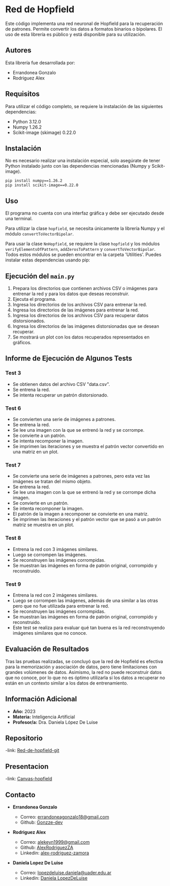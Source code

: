 # Red de Hopfield

Este código implementa una red neuronal de Hopfield para la recuperación de patrones. Permite convertir los datos a formatos binarios o bipolares. El uso de esta librería es público y está disponible para su utilización.

## Autores

Esta librería fue desarrollada por:

- Errandonea Gonzalo
- Rodriguez Alex

## Requisitos

Para utilizar el código completo, se requiere la instalación de las siguientes dependencias:

- Python 3.12.0
- Numpy 1.26.2
- Scikit-image (skimage) 0.22.0

## Instalación

No es necesario realizar una instalación especial, solo asegúrate de tener Python instalado junto con las dependencias mencionadas (Numpy y Scikit-image).

```
pip install numpy==1.26.2
pip install scikit-image==0.22.0
```

## Uso

El programa no cuenta con una interfaz gráfica y debe ser ejecutado desde una terminal.

Para utilizar la clase `hopfield`, se necesita únicamente la librería Numpy y el módulo `convertToVectorBipolar`.

Para usar la clase `NnHopfield`, se requiere la clase `hopfield` y los módulos `verifyElementsOfPattern`, `addZerosToPattern` y `convertToVectorBipolar`. Todos estos módulos se pueden encontrar en la carpeta 'Utilities'.
Puedes instalar estas dependencias usando pip:

## Ejecución del `main.py`

1. Prepara los directorios que contienen archivos CSV o imágenes para entrenar la red y para los datos que deseas reconstruir.
2. Ejecuta el programa.
3. Ingresa los directorios de los archivos CSV para entrenar la red.
4. Ingresa los directorios de las imágenes para entrenar la red.
5. Ingresa los directorios de los archivos CSV para recuperar datos distorsionados.
6. Ingresa los directorios de las imágenes distorsionadas que se desean recuperar.
7. Se mostrará un plot con los datos recuperados representados en gráficos.

## Informe de Ejecución de Algunos Tests

### Test 3

- Se obtienen datos del archivo CSV "data.csv".
- Se entrena la red.
- Se intenta recuperar un patrón distorsionado.

### Test 6

- Se convierten una serie de imágenes a patrones.
- Se entrena la red.
- Se lee una imagen con la que se entrenó la red y se corrompe.
- Se convierte a un patrón.
- Se intenta recomponer la imagen.
- Se imprimen las iteraciones y se muestra el patrón vector convertido en una matriz en un plot.

### Test 7

- Se convierte una serie de imágenes a patrones, pero esta vez las imágenes se tratan del mismo objeto.
- Se entrena la red.
- Se lee una imagen con la que se entrenó la red y se corrompe dicha imagen.
- Se convierte en un patrón.
- Se intenta recomponer la imagen.
- El patrón de la imagen a recomponer se convierte en una matriz.
- Se imprimen las iteraciones y el patrón vector que se pasó a un patrón matriz se muestra en un plot.

### Test 8

- Entrena la red con 3 imágenes similares.
- Luego se corrompen las imágenes.
- Se reconstruyen las imágenes corrompidas.
- Se muestran las imágenes en forma de patrón original, corrompido y reconstruido.

### Test 9

- Entrena la red con 2 imágenes similares.
- Luego se corrompen las imágenes, además de una similar a las otras pero que no fue utilizada para entrenar la red.
- Se reconstruyen las imágenes corrompidas.
- Se muestran las imágenes en forma de patrón original, corrompido y reconstruido.
- Este test se realiza para evaluar qué tan buena es la red reconstruyendo imágenes similares que no conoce.

## Evaluación de Resultados

Tras las pruebas realizadas, se concluyó que la red de Hopfield es efectiva para la memorización y asociación de datos, pero tiene limitaciones con grandes volúmenes de datos. Asimismo, la red no puede reconstruir datos que no conoce, por lo que no es óptimo utilizarla si los datos a recuperar no están en un contexto similar a los datos de entrenamiento.

## Información Adicional

- **Año:** 2023
- **Materia:** Inteligencia Artificial
- **Profesor/a:** Dra. Daniela López De Luise

## Repositorio
-link: [Red-de-hopfield-git](https://github.com/Gonzze-dev/-hopfield-neural-network)

## Presentacion
-link: [Canvas-hopfield](https://www.canva.com/design/DAFzz4-q22s/uIvaKSJxko0gciSokzr1mg/edit)

## Contacto

- **Errandonea Gonzalo**
  - Correo: errandoneagonzalo18@gmail.com
  - Github: [Gonzze-dev](https://github.com/Gonzze-dev)

- **Rodriguez Alex**
  - Correo: alekeyn1999@gmail.com
  - Github: [AlexRodriguezZA](https://github.com/AlexRodriguezZA)
  - Linkedin: [alex-rodriguez-zamora](https://www.linkedin.com/in/alex-rodriguez-zamora/)

- **Daniela Lopez De Luise**
  - Correo: lopezdeluise.daniela@uader.edu.ar
  - Linkedin: [Daniela LopezDeLuise](https://www.linkedin.com/in/daniela-lopezdeluise-a973047/)
